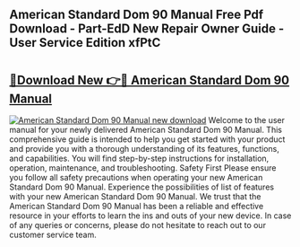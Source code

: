## American Standard Dom 90 Manual Free Pdf Download - Part-EdD New Repair Owner Guide - User Service Edition xfPtC

# <h2><a href="http://bc3975.oget.top/?id=American+Standard+Dom+90+Manual">🔗Download New 👉🔴 American Standard Dom 90 Manual</a></h2>

[![American Standard Dom 90 Manual new download](https://i.imgur.com/5g1atiW.png)](http://bc3975.oget.top/?id=American+Standard+Dom+90+Manual)
Welcome to the user manual for your newly delivered American Standard Dom 90 Manual. This comprehensive guide is intended to help you get started with your product and provide you with a thorough understanding of its features, functions, and capabilities. You will find step-by-step instructions for installation, operation, maintenance, and troubleshooting. Safety First Please ensure you follow all safety precautions when operating your new American Standard Dom 90 Manual. Experience the possibilities of list of features with your new American Standard Dom 90 Manual. We trust that the American Standard Dom 90 Manual has been a reliable and effective resource in your efforts to learn the ins and outs of your new device. In case of any queries or concerns, please do not hesitate to reach out to our customer service team.
